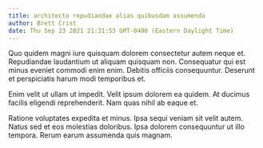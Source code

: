 ```yaml
---
title: architecto repudiandae alias quibusdam assumenda
author: Brett Crist
date: Thu Sep 23 2021 21:31:53 GMT-0400 (Eastern Daylight Time)
---
```

Quo quidem magni iure quisquam dolorem consectetur autem neque et. Repudiandae laudantium ut aliquam quisquam non. Consequatur qui est minus eveniet commodi enim enim. Debitis officiis consequuntur. Deserunt et perspiciatis harum modi temporibus et.

 Enim velit ut ullam ut impedit. Velit ipsum dolorem ea quidem. At ducimus facilis eligendi reprehenderit. Nam quas nihil ab eaque et.

 Ratione voluptates expedita et minus. Ipsa sequi veniam sit velit autem. Natus sed et eos molestias doloribus. Ipsa dolorem consequuntur ut illo tempora. Rerum earum assumenda quis magnam.